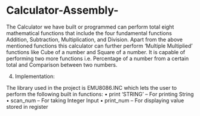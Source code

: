 # Calculator-Assembly-
The Calculator we have built or programmed can perform total eight mathematical functions that include the four fundamental functions Addition, Subtraction, Multiplication, and Division.
Apart from the above mentioned functions this calculator can further perform ‘Multiple Multiplied’ functions like Cube of a number and Square of a number. 
It is capable of performing two more functions i.e. Percentage of a number from a certain total and Comparison between two numbers.



4.	Implementation:
 
The library used in the project is EMU8086.INC which lets the user to perform the following built in functions:
•	print ‘STRING’ – For printing String
•	scan_num – For taking Integer Input
•	print_num – For displaying value stored in register
